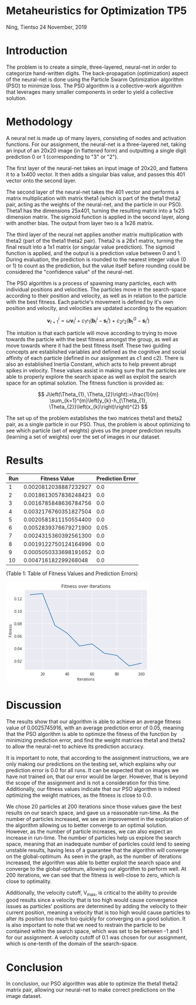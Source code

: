 # Metaheuristics for Optimization TP5
Ning, Tientso
24 November, 2019


# Introduction
The problem is to create a simple, three-layered, neural-net in order to categorize hand-written digits. The back-propagation (optimization) aspect of the neural-net is done using the Particle Swarm Optimization algorithm (PSO) to minimize loss. The PSO algorithm is a collective-work algorithm that leverages many smaller components in order to yield a collective solution.

# Methodology
A neural net is made up of many layers, consisting of nodes and activation functions. For our assignment, the neural-net is a three-layered net, taking an input of an 20x20 image (in flattened form) and outputting a single digit prediction 0 or 1 (corresponding to "3" or "2").

The first layer of the neural-net takes an input image of 20x20, and flattens it to a 1x400 vector. It then adds a singular bias value, and passes this 401 vector onto the second layer.

The second layer of the neural-net takes the 401 vector and performs a matrix multiplication with matrix theta1 (which is part of the theta1 theta2 pair, acting as the weights of the neural-net, and the particle in our PSO). Theta1 has the dimensions 25x401, turning the resulting matrix into a 1x25 dimension matrix. The sigmoid function is applied in the second layer, along with another bias. The output from layer two is a 1x26 matrix.

The third layer of the neural net applies another matrix multiplication with theta2 (part of the theta1 theta2 pair). Theta2 is a 26x1 matrix, turning the final result into a 1x1 matrix (or singular value prediction). The sigmoid function is applied, and the output is a prediction value between 0 and 1.
During evaluation, the prediction is rounded to the nearest integer value (0 or 1) to count as the prediction, but the value itself before rounding could be considered the "confidence value" of the neural-net.

The PSO algorithm is a process of spawning many particles, each with individual positions and velocities. The particles move in the search-space according to their position and velocity, as well as in relation to the particle with the best fitness. Each particle's movement is defined by it's own position and velocity, and velocities are updated according to the equation:

$$
\boldsymbol{v}_{t+1}^{i}=\omega \boldsymbol{v}_{t}^{i}+c_{1} r_{1}\left(\boldsymbol{b}_{t}^{i}-\boldsymbol{s}_{t}^{i}\right)+c_{2} r_{2}\left(\boldsymbol{b}_{t}^{G}-\boldsymbol{s}_{t}^{i}\right)
$$

The intuition is that each particle will move according to trying to move towards the particle with the best fitness amongst the group, as well as move towards where it had the best fitness itself. These two guiding concepts are established variables and defined as the cognitive and social affinity of each particle (defined in our assignment as c1 and c2). There is also an established Inertia Constant, which acts to help prevent abrupt spikes in velocity. These values assist in making sure that the particles are able to properly explore the search space as well as exploit the search space for an optimal solution. The fitness function is provided as:

$$
J\left(\Theta_{1}, \Theta_{2}\right):=\frac{1}{m} \sum_{k=1}^{m}\left(y_{k}-h_{\Theta_{1}, \Theta_{2}}\left(x_{k}\right)\right)^{2}
$$

The set up of the problem establishes the two matrices theta1 and theta2 pair, as a single particle in our PSO. Thus, the problem is about optimizing to see which particle (set of weights) gives us the proper prediction results (learning a set of weights) over the set of images in our dataset.

# Results

Run | Fitness Value | Prediction Error |
--- | --- | --- |
1 | 0.0020812038887232927 | 0.0 |
2 | 0.0018613057836248423 | 0.0 |
3 | 0.0016785848636784756 | 0.0 |
4 | 0.0032176760351827504 | 0.0 |
5 | 0.0020581811150554400 | 0.0 |
6 | 0.0052839376679271900 | 0.05 |
7 | 0.0024315360392561300 | 0.0 |
8 | 0.0019122750124164996 | 0.0 |
9 | 0.0005050333698191652 | 0.0 |
10 | 0.004716182299268048 | 0.0 |

(Table 1: Table of Fitness Values and Prediction Errors)

![Fitness over Iterations](./fitness_over_iterations.png)


# Discussion
The results show that our algorithm is able to  achieve an average fitness value of 0.0025745916, with an average prediction error of 0.05, meaning that the PSO algorithm is able to optimize the fitness of the function by minimizing prediction error, and find the weight matrices theta1 and theta2 to allow the neural-net to achieve its prediction accuracy.

It is important to note, that according to the assignment instructions, we are only making our predictions on the testing set, which explains why our prediction error is 0.0 for all runs. It can be expected that on images we have not trained on, that our error would be larger. However, that is beyond the scope of the assignment and is not a consideration for this time. Additionally, our fitness values indicate that our PSO algorithm is indeed optimizing the weight matrices, as the fitness is close to 0.0.

We chose 20 particles at 200 iterations since those values gave the best results on our search space, and gave us a reasonable run-time.
As the number of particles increased, we see an improvement in the exploration of the algorithm allowing us to better converge to an optimal solution. However, as the number of particle increases, we can also expect an increase in run-time. The number of particles help us explore the search space, meaning that an inadequate number of particles could lend to seeing unstable results, having less of a guarantee that the algorithm will converge on the global-optimum.
As seen in the graph, as the number of iterations increased, the algorithm was able to better exploit the search space and converge to the global-optimum, allowing our algorithm to perform well. At 200 iterations, we can see that the fitness is well-close to zero, which is close to optimality.

Additionally, the velocity cutoff, V<sub>max</sub>, is critical to the ability to provide good results since a velocity that is too high would cause convergence issues as particles' positions are determined by adding the velocity to their current position, meaning a velocity that is too high would cause particles to alter its position too much too quickly for converging on a good solution. It is also important to note that we need to restrain the particle to be contained within the search space, which was set to be between -1 and 1 for our assignment. A velocity cutoff of 0.1 was chosen for our assignment, which is one-tenth of the domain of the search-space.

# Conclusion
In conclusion, our PSO algorithm was able to optimize the theta1 theta2 matrix pair, allowing our neural-net to make correct predictions on the image dataset.
